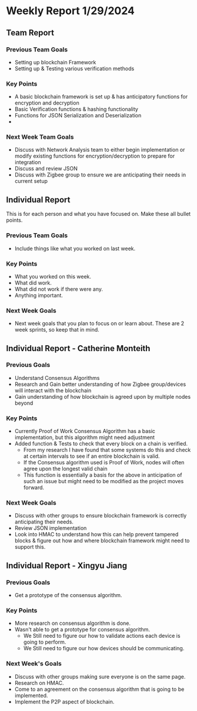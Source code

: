 # Weekly Report 1/29/2024

## Team Report

### Previous Team Goals
- Setting up blockchain Framework
- Setting up & Testing various verification methods

### Key Points
- A basic blockchain framework is set up & has anticipatory functions for encryption and decryption
- Basic Verification functions & hashing functionality
- Functions for JSON Serialization and Deserialization
-

### Next Week Team Goals
- Discuss with Network Analysis team to either begin implementation or modify existing functions for encryption/decryption to prepare for integration
- Discuss and review JSON
- Discuss with Zigbee group to ensure we are anticipating their needs in current setup

## Individual Report
This is for each person and what you have focused on. Make these all bullet points.

### Previous Team Goals
- Include things like what you worked on last week.

### Key Points
- What you worked on this week.
- What did work.
- What did not work if there were any.
- Anything important.

### Next Week Goals
- Next week goals that you plan to focus on or learn about. These are 2 week sprints, so keep that in mind.

## Individual Report - Catherine Monteith
### Previous Goals
- Understand Consensus Algorithms
- Research and Gain better understanding of how Zigbee group/devices will interact with the blockchain
- Gain understanding of how blockchain is agreed upon by multiple nodes beyond

### Key Points
- Currently Proof of Work Consensus Algorithm has a basic implementation, but this algorithm might need adjustment
- Added function & Tests to check that every block on a chain is verified. 
  - From my research I have found that some systems do this and check at certain intervals to see if an entire blockchain is valid. 
  - If the Consensus algorithm used is Proof of Work, nodes will often agree upon the longest valid chain 
  - This function is essentially a basis for the above in anticipation of such an issue but might need to be modified 
  as the project moves forward.

### Next Week Goals
- Discuss with other groups to ensure blockchain framework is correctly anticipating their needs. 
- Review JSON implementation 
- Look into HMAC to understand how this can help prevent tampered blocks & figure out how and where blockchain framework might need to support this.  

## Individual Report - Xingyu Jiang
### Previous Goals
- Get a prototype of the consensus algorithm.
### Key Points
- More research on consensus algorithm is done.
- Wasn't able to get a prototype for consensus algorithm.
  - We Still need to figure our how to validate actions each device is going to perform.
  - We Still need to figure our how devices should be communicating.

### Next Week's Goals
- Discuss with other groups making sure everyone is on the same page.
- Research on HMAC.
- Come to an agreement on the consensus algorithm that is going to be implemented.
- Implement the P2P aspect of blockchain.
